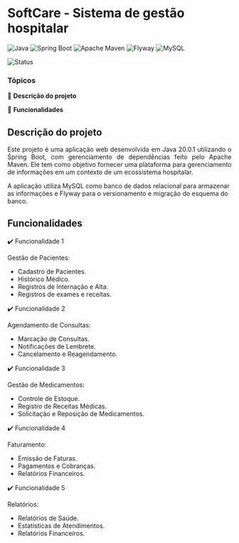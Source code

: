 <h1>SoftCare - Sistema de gestão hospitalar</h1> 


![Java](https://img.shields.io/badge/Java-20.0.1-007396?style=for-the-badge&logo=java&logoColor=white)
![Spring Boot](https://img.shields.io/badge/Spring%20Boot-3.1.3-brightgreen?style=for-the-badge&logo=springboot&logoColor=white)
![Apache Maven](https://img.shields.io/badge/Apache%20Maven-3.9.9-C71A36?style=for-the-badge&logo=apachemaven&logoColor=white)
![Flyway](https://img.shields.io/badge/Flyway-9.22.0-red?style=for-the-badge&logo=flyway&logoColor=white)
![MySQL](https://img.shields.io/badge/MySQL-8.0.32-blue?style=for-the-badge&logo=mysql&logoColor=white)

![Status](https://img.shields.io/badge/STATUS-EM%20DESENVOLVIMENTO-yellow?style=for-the-badge)


### Tópicos 

:small_blue_diamond: **Descrição do projeto**

:small_blue_diamond: **Funcionalidades**

## Descrição do projeto 

<p align="justify">
  Este projeto é uma aplicação web desenvolvida em Java 20.0.1 utilizando o Spring Boot, com gerenciamento de dependências feito pelo Apache Maven. Ele tem como objetivo fornecer uma plataforma para gerenciamento de informações em um contexto de um ecossistema hospitalar.

A aplicação utiliza MySQL como banco de dados relacional para armazenar as informações e Flyway para o versionamento e migração do esquema do banco. 

</p>

## Funcionalidades

:heavy_check_mark: Funcionalidade 1  

  Gestão de Pacientes:
  - Cadastro de Pacientes.
  - Histórico Médico.
  - Registros de Internação e Alta.
  - Registros de exames e receitas.
    

:heavy_check_mark: Funcionalidade 2  

  Agendamento de Consultas:
  - Marcação de Consultas.
  - Notificações de Lembrete.
  - Cancelamento e Reagendamento.

:heavy_check_mark: Funcionalidade 3  

  Gestão de Medicamentos:
  - Controle de Estoque.
  - Registro de Receitas Médicas.
  - Solicitação e Reposição de Medicamentos.

:heavy_check_mark: Funcionalidade 4  

  Faturamento:
  - Emissão de Faturas.
  - Pagamentos e Cobranças.
  - Relatórios Financeiros.

:heavy_check_mark: Funcionalidade 5  

  Relatórios:
  - Relatórios de Saúde.
  - Estatísticas de Atendimentos.
  - Relatórios Financeiros.

